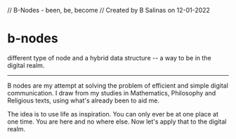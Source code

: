 // B-Nodes - been, be, become
// Created by B Salinas on 12-01-2022

# b-nodes
different type of node and a hybrid data structure -- a way to be in the digital realm.

***

B nodes are my attempt at solving the problem of efficient and simple digital communication.
I draw from my studies in Mathematics, Philosophy and Religious texts, using what's already been to aid me.

The idea is to use life as inspiration. You can only ever be at one place at one time. You are here and no where else. Now let's apply that to the digital realm.
